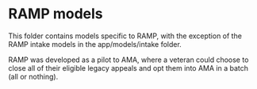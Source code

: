# RAMP models
This folder contains models specific to RAMP, with the exception of the RAMP intake models in the app/models/intake folder.

RAMP was developed as a pilot to AMA, where a veteran could choose to close all of their eligible legacy appeals and opt them into AMA in a batch (all or nothing).
